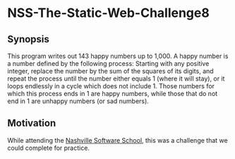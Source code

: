 # NSS-The-Static-Web-Challenge8

## Synopsis
This program writes out 143 happy numbers up to 1,000. A happy number is a number defined by the following process: Starting with any positive integer, replace the number by the sum of the squares of its digits, and repeat the process until the number either equals 1 (where it will stay), or it loops endlessly in a cycle which does not include 1. Those numbers for which this process ends in 1 are happy numbers, while those that do not end in 1 are unhappy numbers (or sad numbers).
## Motivation
While attending the [Nashville Software School](http://nashvillesoftwareschool.com/), this was a challenge that we could complete for practice.